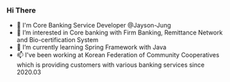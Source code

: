 ### Hi There 
- 👏 I'm Core Banking Service Developer @Jayson-Jung
- 👀 I’m interested in Core banking with Firm Banking, Remittance Network and Bio-certification System
- 🌱 I’m currently learning Spring Framework with Java
- 📫 I've been working at Korean Federation of Community Cooperatives which is providing customers with various banking services since 2020.03
